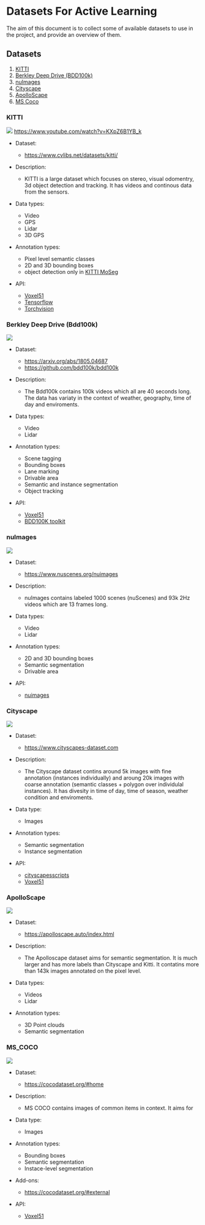 # Datasets For Active Learning

The aim of this document is to collect some of available datasets to use in the project, and provide an overview of them.

## Datasets

1) [KITTI](#kitti)
2) [Berkley Deep Drive (BDD100k)](#berkley-deep-drive-bdd100k)
3) [nuImages](#nuimages)
4) [Cityscape](#cityscrape)
5) [ApolloScape](#apolloscape)
6) [MS Coco](#ms_coco)


### KITTI

![](Images/KITTI_example.png)
https://www.youtube.com/watch?v=KXpZ6B1YB_k
- Dataset: 
    - https://www.cvlibs.net/datasets/kitti/

- Description:
    - KITTI is a large dataset which focuses on stereo, visual odomentry, 3d object detection and tracking. 
    It has videos and continous data from the sensors.

- Data types:
    - Video
    - GPS
    - Lidar
    - 3D GPS

- Annotation types:
    - Pixel level semantic classes
    - 2D and 3D bounding boxes
    - object detection only in [KITTI MoSeg](http://webdocs.cs.ualberta.ca/~vis/kittimoseg/)

- API:
    - [Voxel51](https://docs.voxel51.com)
    - [Tensorflow](https://www.tensorflow.org/datasets/catalog/kitti)
    - [Torchvision](http://pytorch.org/vision/main/generated/torchvision.datasets.Kitti.html)


### Berkley Deep Drive (Bdd100k)

![](Images/BDD100K_example.png)

- Dataset: 
    - https://arxiv.org/abs/1805.04687
    - https://github.com/bdd100k/bdd100k

- Description: 
    - The Bdd100k contains 100k videos which all are 40 seconds long. The data has variaty in the context of weather, geography, time of day and enviroments. 

- Data types:
    - Video
    - Lidar

- Annotation types:
     - Scene tagging
     - Bounding boxes
     - Lane marking
     - Drivable area
     - Semantic and instance segmentation
     - Object tracking

- API:
    - [Voxel51](https://docs.voxel51.com)
    - [BDD100K toolkit](https://doc.bdd100k.com/usage.html)

### nuImages
![](Images/nuImages_example.png)
- Dataset: 
    - https://www.nuscenes.org/nuimages

- Description:
    - nuImages contains labeled 1000 scenes (nuScenes) and 93k 2Hz videos which are 13 frames long.

- Data types:
    - Video
    - Lidar

- Annotation types:
    - 2D and 3D bounding boxes
    - Semantic segmentation
    - Drivable area

- API:
    - [nuimages](https://colab.research.google.com/github/nutonomy/nuscenes-devkit/blob/master/python-sdk/tutorials/nuimages_tutorial.ipynb)

### Cityscape

![](Images/Cityscape_example.png)

- Dataset:
    - https://www.cityscapes-dataset.com

- Description:
    - The Cityscape dataset contins around 5k images with fine annotation (instances individually) and aroung 20k images with coarse annotation (semantic classes + polygon over individulal instances). It has divesity in time of day, time of season, weather condition and enviroments.

- Data type:
    - Images

- Annotation types:
    - Semantic segmentation
    - Instance segmentation

- API:
    - [cityscapesscripts](https://pypi.org/project/cityscapesScripts/)
    - [Voxel51](https://docs.voxel51.com)

### ApolloScape

![](Images/Apolloscape_example.png)

- Dataset: 
    - https://apolloscape.auto/index.html

- Description:
    - The Apolloscape dataset aims for semantic segmentation. It is much larger and has more labels than Cityscape and Kitti. It contatins more than 143k images annotated on the pixel level.

- Data types:
    - Videos
    - Lidar    

- Annotation types:
    - 3D Point clouds
    - Semantic segmentation

### MS_COCO
![](Images/MS_COCO_example.png)

- Dataset:
    - https://cocodataset.org/#home

- Description: 
    - MS COCO contains images of common items in context. It aims for 

- Data type:
    - Images

- Annotation types:
    - Bounding boxes
    - Semantic segmentation
    - Instace-level segmentation

- Add-ons:
    - https://cocodataset.org/#external

- API:
    - [Voxel51](https://docs.voxel51.com)
